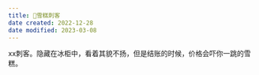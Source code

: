 ```yaml
---
title: 🐤雪糕刺客
date created: 2022-12-28
date modified: 2023-03-08
---
```


xx刺客。隐藏在冰柜中，看着其貌不扬，但是结账的时候，价格会吓你一跳的雪糕。
